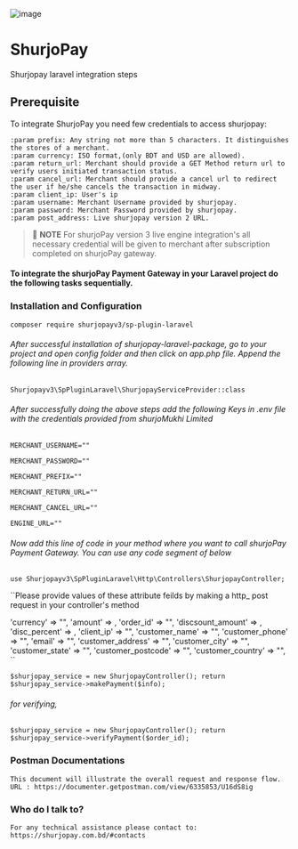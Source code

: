 ![image](https://user-images.githubusercontent.com/57352037/170198396-932692aa-3354-4cf0-abc1-2b8ef43a6de3.png)
# ShurjoPay

Shurjopay laravel integration steps
## Prerequisite
To integrate ShurjoPay you need few credentials to access shurjopay:
```
:param prefix: Any string not more than 5 characters. It distinguishes the stores of a merchant.
:param currency: ISO format,(only BDT and USD are allowed).
:param return_url: Merchant should provide a GET Method return url to verify users initiated transaction status. 
:param cancel_url: Merchant should provide a cancel url to redirect the user if he/she cancels the transaction in midway. 
:param client_ip: User's ip
:param username: Merchant Username provided by shurjopay.
:param password: Merchant Password provided by shurjopay.
:param post_address: Live shurjopay version 2 URL.
```


> 📝 **NOTE** For shurjoPay version 3 live engine integration's all necessary credential will be given to merchant after subscription completed on shurjoPay gateway.



#### To integrate the shurjoPay Payment Gateway in your Laravel project do the following tasks sequentially.

### Installation and Configuration

``composer require shurjopayv3/sp-plugin-laravel
``

###### After successful installation of shurjopay-laravel-package, go to your project and open config folder and then click on app.php file. Append the following line in providers array.
``
Shurjopayv3\SpPluginLaravel\ShurjopayServiceProvider::class
``

###### After successfully doing the above steps add the following Keys in .env file with the credentials provided from shurjoMukhi Limited

``MERCHANT_USERNAME=""  
``

``MERCHANT_PASSWORD=""
``

``MERCHANT_PREFIX=""
``

``MERCHANT_RETURN_URL=""
``

``MERCHANT_CANCEL_URL=""
``

``ENGINE_URL=""
``
###### Now add this line of code in your method where you want to call shurjoPay Payment Gateway. You can use any code segment of below

``
use Shurjopayv3\SpPluginLaravel\Http\Controllers\ShurjopayController;
``

``Please provide values of these attribute feilds by making a http_ post request in your controller's method

'currency' => "",
'amount' => ,
'order_id' => "",
'discsount_amount' => ,
'disc_percent' => ,
'client_ip' => "",
'customer_name' => "",
'customer_phone' => "",
'email' => "",
'customer_address' => "",
'customer_city' => "",
'customer_state' => "",
'customer_postcode' => "",
'customer_country' => "",
``

``$shurjopay_service = new ShurjopayController();
return $shurjopay_service->makePayment($info);``

###### for verifying,

``$shurjopay_service = new ShurjopayController();
return $shurjopay_service->verifyPayment($order_id);``


### Postman Documentations

    This document will illustrate the overall request and response flow.
    URL : https://documenter.getpostman.com/view/6335853/U16dS8ig	
		
### Who do I talk to? ###
	For any technical assistance please contact to: https://shurjopay.com.bd/#contacts

